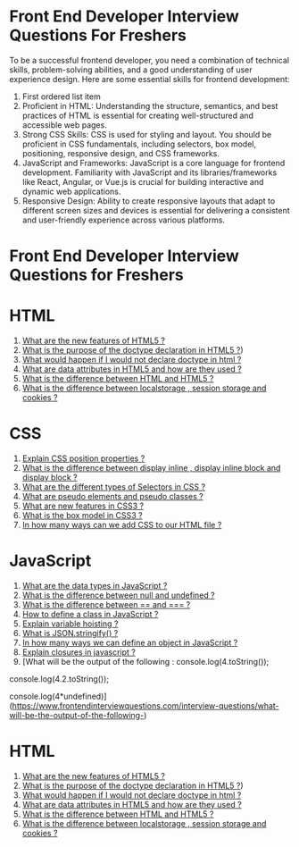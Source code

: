 # Front End Developer Interview Questions For Freshers

To be a successful frontend developer, you need a combination of technical skills, problem-solving abilities, and a good understanding of user experience design. Here are some essential skills for frontend development:
1. First ordered list item
1. Proficient in HTML: Understanding the structure, semantics, and best practices of HTML is essential for creating well-structured and accessible web pages.
2. Strong CSS Skills: CSS is used for styling and layout. You should be proficient in CSS fundamentals, including selectors, box model, positioning, responsive design, and CSS frameworks.
3. JavaScript and Frameworks: JavaScript is a core language for frontend development. Familiarity with JavaScript and its libraries/frameworks like React, Angular, or Vue.js is crucial for building interactive and dynamic web applications.
4. Responsive Design: Ability to create responsive layouts that adapt to different screen sizes and devices is essential for delivering a consistent and user-friendly experience across various platforms.

# Front End Developer Interview Questions for Freshers

# HTML
1. [What are the new features of HTML5 ?](https://www.frontendinterviewquestions.com/interview-questions/new-features-of-html5)
2. [What is the purpose of the doctype declaration in HTML5 ?](https://www.frontendinterviewquestions.com/interview-questions/what-is-the-purpose-of-the-doctype-declaration-in-html5))
3. [What would happen if I would not declare doctype in html ?](https://www.frontendinterviewquestions.com/interview-questions/what-would-happen-if-i-would-not-declare-doctype-in-html)
4. [What are data attributes in HTML5 and how are they used ?](https://www.frontendinterviewquestions.com/interview-questions/what-are-data-attributes-in-html5-and-how-are-they-used)
5. [What is the difference between HTML and HTML5 ?](https://www.frontendinterviewquestions.com/interview-questions/what-is-the-difference-between-html-and-html5)
6. [What is the difference between localstorage , session storage and cookies ?](https://www.frontendinterviewquestions.com/interview-questions/difference-between-localstorage-%2C-session-storage-and-cookies)

# CSS
1. [Explain CSS position properties ?](https://www.frontendinterviewquestions.com/interview-questions/explain-css-position-properties)
2. [What is the difference between display inline , display inline block and display block ?](https://www.frontendinterviewquestions.com/interview-questions/difference-between-display-inline-%2C-display-inline-block-and-display-block)
3. [What are the different types of Selectors in CSS ?](https://www.frontendinterviewquestions.com/interview-questions/what-are-the-different-types-of-selectors-in-css)
4. [What are pseudo elements and pseudo classes ?](https://www.frontendinterviewquestions.com/interview-questions/what-are-pseudo-elements-and-pseudo-classes)
5. [What are new features in CSS3 ?](https://www.frontendinterviewquestions.com/interview-questions/what-are-new-features-in-css3)
6. [What is the box model in CSS3 ?](https://www.frontendinterviewquestions.com/interview-questions/what-is-the-box-model-in-css3)
7. [In how many ways can we add CSS to our HTML file ?](https://www.frontendinterviewquestions.com/interview-questions/in-how-many-ways-can-we-add-css-to-our-html-file)

# JavaScript
1. [What are the data types in JavaScript ?](https://www.frontendinterviewquestions.com/interview-questions/what-are-the-data-types-in-javascript)
2. [What is the difference between null and undefined ?](https://www.frontendinterviewquestions.com/interview-questions/-difference-between-null-and-undefined)
3. [What is the difference between == and === ?](https://www.frontendinterviewquestions.com/interview-questions/difference-between-%3D%3D-and-%3D%3D%3D)
4. [How to define a class in JavaScript ?](https://www.frontendinterviewquestions.com/interview-questions/how-to-define-a-class-in-javascript)
5. [Explain variable hoisting ?](https://www.frontendinterviewquestions.com/interview-questions/explain-variable-hoisting)
6. [What is JSON.stringify() ?](https://www.frontendinterviewquestions.com/interview-questions/what-is-json.stringify%2528%2529-)
7. [In how many ways we can define an object in JavaScript ?](https://www.frontendinterviewquestions.com/interview-questions/in-how-many-ways-we-can-define-an-object-in-javascript)
8. [Explain closures in javascript ?](https://www.frontendinterviewquestions.com/interview-questions/explain-closures-in-javascript)
9. [What will be the output of the following :
console.log(4.toString());

console.log(4.2.toString());

console.log(4*undefined)](https://www.frontendinterviewquestions.com/interview-questions/what-will-be-the-output-of-the-following-)


# HTML
1. [What are the new features of HTML5 ?](https://medium.com/r/?url=https%3A%2F%2Fwww.frontendinterviewquestions.com%2Finterview-questions%2Fnew-features-of-html5)
2. [What is the purpose of the doctype declaration in HTML5 ?](https://medium.com/r/?url=https%3A%2F%2Fwww.frontendinterviewquestions.com%2Finterview-questions%2Fwhat-is-the-purpose-of-the-doctype-declaration-in-html5))
3. [What would happen if I would not declare doctype in html ?](https://medium.com/r/?url=https%3A%2F%2Fwww.frontendinterviewquestions.com%2Finterview-questions%2Fwhat-would-happen-if-i-would-not-declare-doctype-in-html)
4. [What are data attributes in HTML5 and how are they used ?](https://medium.com/r/?url=https%3A%2F%2Fwww.frontendinterviewquestions.com%2Finterview-questions%2Fwhat-are-data-attributes-in-html5-and-how-are-they-used)
5. [What is the difference between HTML and HTML5 ?](https://medium.com/r/?url=https%3A%2F%2Fwww.frontendinterviewquestions.com%2Finterview-questions%2Fwhat-is-the-difference-between-html-and-html5)
6. [What is the difference between localstorage , session storage and cookies ?](https://medium.com/r/?url=https%3A%2F%2Fwww.frontendinterviewquestions.com%2Finterview-questions%2Fdifference-between-localstorage-%2C-session-storage-and-cookies)
   
         
